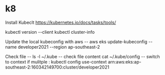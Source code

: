 # k8
Install Kubeclt
https://kubernetes.io/docs/tasks/tools/

kubectl version --client
kubectl cluster-info



Update the local kubeconfig with aws
-- aws eks update-kubeconfig --name developer2021 --region ap-southeast-2

Check file 
--  ls -l ~/.kube
-- check file content  cat ~/.kube/config
--  switch to context if mulitple :  kubectl config use-context  arn:aws:eks:ap-southeast-2:160342149700:cluster/developer2021
